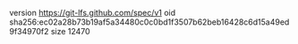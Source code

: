 version https://git-lfs.github.com/spec/v1
oid sha256:ec02a28b73b19af5a34480c0c0bd1f3507b62beb16428c6d15a49ed9f34970f2
size 12470
